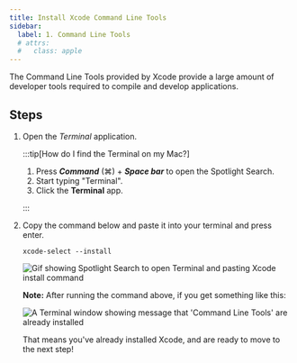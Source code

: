 ```yaml
---
title: Install Xcode Command Line Tools
sidebar:
  label: 1. Command Line Tools
  # attrs:
  #   class: apple
---
```


The Command Line Tools provided by Xcode provide a large amount of developer
tools required to compile and develop applications.

## Steps

1. Open the _Terminal_ application.

    :::tip[How do I find the Terminal on my Mac?]

    1. Press _**Command**_ (⌘) + _**Space bar**_ to open the Spotlight Search.  
    2. Start typing "Terminal".  
    3. Click the **Terminal** app.

    :::

2. Copy the command below and paste it into your terminal and press enter.

    ```shell
    xcode-select --install
    ```

    ![Gif showing Spotlight Search to open Terminal and pasting Xcode install command](/gifs/macos/terminal-xcode-install.gif)

    **Note:** After running the command above, if you get something like this:

    ![A Terminal window showing message that 'Command Line Tools' are already installed](/images/installation/macos/xcode-install.png)

    That means you've already installed Xcode, and are ready to move to the next step!
